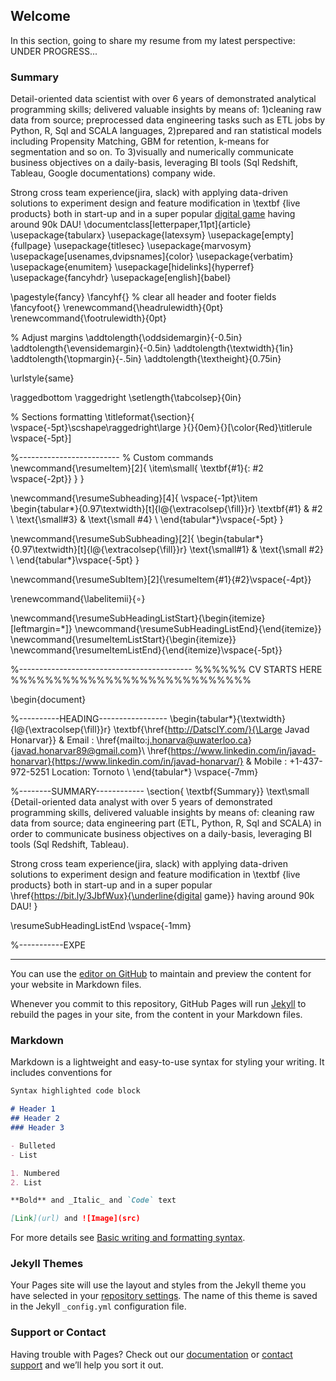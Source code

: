 ## Welcome
In this section, going to share my resume from my latest perspective:
UNDER PROGRESS...


### Summary

Detail-oriented data scientist with over 6 years of demonstrated analytical programming skills; delivered valuable insights by means of: 1)cleaning raw data from source;  preprocessed data engineering tasks such as ETL jobs by Python, R, Sql and SCALA languages, 2)prepared and ran statistical models including Propensity Matching, GBM for retention, k-means for segmentation and so on. To 3)visually and numerically communicate business objectives on a daily-basis, leveraging BI tools (Sql Redshift, Tableau, Google documentations) company wide.

Strong cross team experience(jira, slack) with applying data-driven solutions to experiment design and feature modification in \textbf {live products} both in start-up and in a super popular [digital game](https://bit.ly/3JbfWux) having around 90k DAU!
\documentclass[letterpaper,11pt]{article}
\usepackage{tabularx}
\usepackage{latexsym}
\usepackage[empty]{fullpage}
\usepackage{titlesec}
\usepackage{marvosym}
\usepackage[usenames,dvipsnames]{color}
\usepackage{verbatim}
\usepackage{enumitem}
\usepackage[hidelinks]{hyperref}
\usepackage{fancyhdr}
\usepackage[english]{babel}

\pagestyle{fancy}
\fancyhf{} % clear all header and footer fields
\fancyfoot{}
\renewcommand{\headrulewidth}{0pt}
\renewcommand{\footrulewidth}{0pt}

% Adjust margins
\addtolength{\oddsidemargin}{-0.5in}
\addtolength{\evensidemargin}{-0.5in}
\addtolength{\textwidth}{1in}
\addtolength{\topmargin}{-.5in}
\addtolength{\textheight}{0.75in}

\urlstyle{same}

\raggedbottom
\raggedright
\setlength{\tabcolsep}{0in}

% Sections formatting
\titleformat{\section}{
  \vspace{-5pt}\scshape\raggedright\large
}{}{0em}{}[\color{Red}\titlerule \vspace{-5pt}]

%-------------------------
% Custom commands
\newcommand{\resumeItem}[2]{
  \item\small{
    \textbf{#1}{: #2 \vspace{-2pt}}
  }
}

\newcommand{\resumeSubheading}[4]{
  \vspace{-1pt}\item
    \begin{tabular*}{0.97\textwidth}[t]{l@{\extracolsep{\fill}}r}
      \textbf{#1} & #2 \\
      \text{\small#3} & \text{\small #4} \\
    \end{tabular*}\vspace{-5pt}
}

\newcommand{\resumeSubSubheading}[2]{
    \begin{tabular*}{0.97\textwidth}[t]{l@{\extracolsep{\fill}}r}
      \text{\small#1} & \text{\small #2} \\
    \end{tabular*}\vspace{-5pt}
}

\newcommand{\resumeSubItem}[2]{\resumeItem{#1}{#2}\vspace{-4pt}}

\renewcommand{\labelitemii}{$\circ$}

\newcommand{\resumeSubHeadingListStart}{\begin{itemize}[leftmargin=*]}
\newcommand{\resumeSubHeadingListEnd}{\end{itemize}}
\newcommand{\resumeItemListStart}{\begin{itemize}}
\newcommand{\resumeItemListEnd}{\end{itemize}\vspace{-5pt}}

%-------------------------------------------
%%%%%%  CV STARTS HERE  %%%%%%%%%%%%%%%%%%%%%%%%%%%%


\begin{document}

%----------HEADING-----------------
\begin{tabular*}{\textwidth}{l@{\extracolsep{\fill}}r}
  \textbf{\href{http://DatscIY.com/}{\Large Javad Honarvar}} & Email : \href{mailto:j.honarva@uwaterloo.ca}{javad.honarvar89@gmail.com}\\
  \href{https://www.linkedin.com/in/javad-honarvar}{https://www.linkedin.com/in/javad-honarvar/} & Mobile : +1-437-972-5251  Location: Tornoto \\
\end{tabular*}
\vspace{-7mm}

%--------SUMMARY------------
\section{ \textbf{Summary}}
\text\small {Detail-oriented data analyst with over 5 years of demonstrated programming skills, delivered valuable insights by means of: cleaning raw data from source; data engineering part (ETL, Python, R, Sql and SCALA) in order to communicate business objectives on a daily-basis, leveraging BI tools (Sql Redshift, Tableau).

Strong cross team experience(jira, slack) with applying data-driven solutions to experiment design and feature modification in \textbf {live products} both in start-up and in a super popular \href{https://bit.ly/3JbfWux}{\underline{digital game}} having around 90k DAU! }
 
  \resumeSubHeadingListEnd
\vspace{-1mm}

%-----------EXPE





--------------------------------------------------------
You can use the [editor on GitHub](https://github.com/Javadht/javadht.github.io/edit/main/index.md) to maintain and preview the content for your website in Markdown files.

Whenever you commit to this repository, GitHub Pages will run [Jekyll](https://jekyllrb.com/) to rebuild the pages in your site, from the content in your Markdown files.

### Markdown

Markdown is a lightweight and easy-to-use syntax for styling your writing. It includes conventions for

```markdown
Syntax highlighted code block

# Header 1
## Header 2
### Header 3

- Bulleted
- List

1. Numbered
2. List

**Bold** and _Italic_ and `Code` text

[Link](url) and ![Image](src)
```

For more details see [Basic writing and formatting syntax](https://docs.github.com/en/github/writing-on-github/getting-started-with-writing-and-formatting-on-github/basic-writing-and-formatting-syntax).

### Jekyll Themes

Your Pages site will use the layout and styles from the Jekyll theme you have selected in your [repository settings](https://github.com/Javadht/javadht.github.io/settings/pages). The name of this theme is saved in the Jekyll `_config.yml` configuration file.

### Support or Contact

Having trouble with Pages? Check out our [documentation](https://docs.github.com/categories/github-pages-basics/) or [contact support](https://support.github.com/contact) and we’ll help you sort it out.
